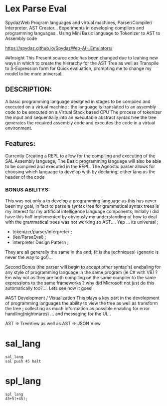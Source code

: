 # Lex Parse Eval
SpydazWeb Program languages and virtual machines, Parser/Compiler/ Interpreter. AST Creator... Experiments in developing compilers and programming languages . Using Mini Basic language to Tokenizer to AST to Assembly code 

https://spydaz.github.io/SpydazWeb-AI-_Emulators/

##Insight
	This Present source code has been changed due to leaning new ways in which to create the hierarchy for the AST Tree as well as Transpile to S-Expression form for Quick evaluation, prompting me to change my model to be more universal. 


## DESCRIPTION:
A basic programming language designed in stages to be compiled and executed on a virtual machine :
the language is translated to an assembly code to be executed on a Virtual Stack based CPU
The process of tokenizer the input and sequentially into an executable abstract syntax tree
the tree generates the required assembly code and executes the code in a virtual environment.
	
## Features:
Currently Creating a REPL to allow for the compiling and executing of the SAL Assembly language; 
The Basic programming language will also be able to be compiled and executed in the REPL. 
The Agnostic parser allows for choosing which language to develop with by declaring; either lang as the header of the code
	
### BONUS ABILITYS:

This was not only a to develop a programming language as this has never been my goal, in fact to parse a syntax tree for grammatical syntax trees is my interest for my artificial intelligence language components; Initially i did have this half implemented by obviously my understanding of how to deal with the grammatical trees was not working so AST.... Yep ... its universal ;

   - tokenizer/parser/interpreter ;
   - (lex/ParseEval) ;
   - interpreter Design Pattern ;

They are all generally the same in the end; (it is the techniques) (generic is never the way to go!)... 

Second Bonus (the parser will begin to accept other syntax's) enebaling for any style of programming language in the same program (ie C# with VB) ? Em why not as they are both compiling on the same compiler to the same expressions to the same frameworks ? why did Microsoft not just do this automatically too?.... Lets see how it goes!


#AST Development / Visualization
	This plays a key part in the development of programming languages the ability to view the tree as well as transform the tree ; collecting as much information as possible enabling for error handling(nightmares) ... and messaging for the UI... 
	
	
AST => TreeView as well as AST => JSON View
	
# sal_lang 	
	sal_lang 
	sal push 45 halt
	
# spl_lang	
	spl_lang
	45+5(+45);
	
